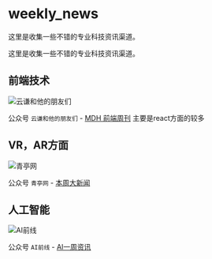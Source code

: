 # weekly_news
这里是收集一些不错的专业科技资讯渠道。

这里是收集一些不错的专业科技资讯渠道。

## 前端技术
![云谦和他的朋友们](https://article-images.zsxq.com/FiDUXoZtWTeahz-_y51Xzf2ZRrk6)

公众号 `云谦和他的朋友们` - [MDH 前端周刊](https://mp.weixin.qq.com/s/3SJo1SZUb7Xou-oA00zB0A) 主要是react方面的较多


## VR，AR方面
![青亭网](https://article-images.zsxq.com/FnlGefPjhwmLj7KRFGj3gP5L08oO)

公众号 `青亭网` - [本周大新闻](https://mp.weixin.qq.com/s/3B5-X9nVKy-n7B5U4hmeug)


## 人工智能
![AI前线](https://article-images.zsxq.com/FgQVecjN_gKZ6ufrsdumzVrKttZM)

公众号 `AI前线` -  [AI一周资讯](https://mp.weixin.qq.com/s/7yJ2WQ71TKg5KV3T3O0xPg)
